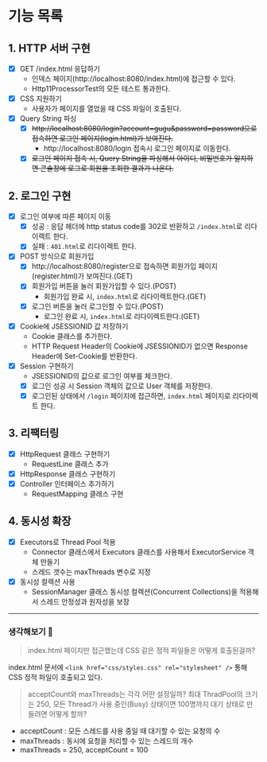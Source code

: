 # 기능 목록

## 1. HTTP 서버 구현

- [x] GET /index.html 응답하기
    - 인덱스 페이지(http://localhost:8080/index.html)에 접근할 수 있다.
    - Http11ProcessorTest의 모든 테스트 통과한다.
- [x] CSS 지원하기
    - 사용자가 페이지를 열었을 때 CSS 파일이 호출된다.
- [x] Query String 파싱
    - [x] ~~http://localhost:8080/login?account=gugu&password=password으로 접속하면 로그인 페이지(login.html)가 보여진다.~~
        - http://localhost:8080/login 접속시 로그인 페이지로 이동한다.
    - [x] ~~로그인 페이지 접속 시, Query String을 파싱해서 아이디, 비밀번호가 일치하면 콘솔창에 로그로 회원을 조회한 결과가 나온다.~~

## 2. 로그인 구현

- [x] 로그인 여부에 따른 페이지 이동
    - [x] 성공 : 응답 헤더에 http status code를 302로 반환하고 `/index.html`로 리다이렉트 한다.
    - [x] 실패 : `401.html`로 리다이렉트 한다.
- [x] POST 방식으로 회원가입
    - [x] http://localhost:8080/register으로 접속하면 회원가입 페이지(register.html)가 보여진다.(GET)
    - [x] 회원가입 버튼을 눌러 회원가입할 수 있다.(POST)
        - 회원가입 완료 시, `index.html`로 리다이렉트한다.(GET)
    - [x] 로그인 버튼을 눌러 로그인할 수 있다.(POST)
        - 로그인 완료 시, `index.html`로 리다이렉트한다.(GET)
- [x] Cookie에 JSESSIONID 값 저장하기
    - Cookie 클래스를 추가한다.
    - HTTP Request Header의 Cookie에 JSESSIONID가 없으면 Response Header에 Set-Cookie를 반환한다.
- [x] Session 구현하기
    - JSESSIONID의 값으로 로그인 여부를 체크한다.
    - [x] 로그인 성공 시 Session 객체의 값으로 User 객체를 저장한다.
    - [x] 로그인된 상태에서 `/login` 페이지에 접근하면, `index.html` 페이지로 리다이렉트 한다.

## 3. 리팩터링

- [x] HttpRequest 클래스 구현하기
    - RequestLine 클래스 추가
- [x] HttpResponse 클래스 구현하기
- [x] Controller 인터페이스 추가하기
    - RequestMapping 클래스 구현

## 4. 동시성 확장

- [x] Executors로 Thread Pool 적용
    - Connector 클래스에서 Executors 클래스를 사용해서 ExecutorService 객체 만들기
    - 스레드 갯수는 maxThreads 변수로 지정
- [x] 동시성 컬렉션 사용
    - SessionManager 클래스 동시성 컬렉션(Concurrent Collections)을 적용해서 스레드 안정성과 원자성을 보장

---

### 생각해보기 🤔

> index.html 페이지만 접근했는데 CSS 같은 정적 파일들은 어떻게 호출된걸까?

index.html 문서에 `<link href="css/styles.css" rel="stylesheet" />` 통해 CSS 정적 파일이 호출되고 있다.

> acceptCount와 maxThreads는 각각 어떤 설정일까?
> 최대 ThradPool의 크기는 250, 모든 Thread가 사용 중인(Busy) 상태이면 100명까지 대기 상태로 만들려면 어떻게 할까?

+ acceptCount : 모든 스레드를 사용 중일 때 대기할 수 있는 요청의 수
+ maxThreads : 동시에 요청을 처리할 수 있는 스레드의 개수
+ maxThreads = 250, acceptCount = 100
